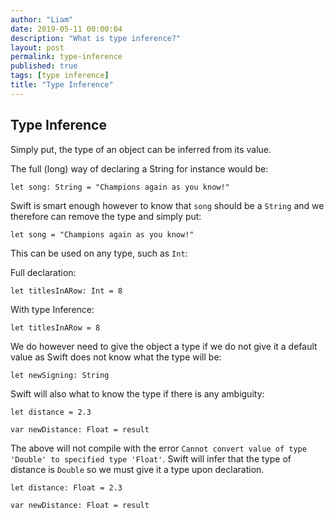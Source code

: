 ```yaml
---
author: "Liam"
date: 2019-05-11 00:00:04
description: "What is type inference?"
layout: post
permalink: type-inference
published: true
tags: [type inference]
title: "Type Inference"
---
```


## Type Inference

Simply put, the type of an object can be inferred from its value.

The full (long) way of declaring a String for instance would be:

```
let song: String = "Champions again as you know!"
```

Swift is smart enough however to know that `song` should be a `String` and we therefore can remove the type and simply put:

```
let song = "Champions again as you know!"
```

This can be used on any type, such as `Int`:

Full declaration:
```
let titlesInARow: Int = 8
```

With type Inference:

```
let titlesInARow = 8
```

We do however need to give the object a type if we do not give it a default value as Swift does not know what the type will be:
```
let newSigning: String
```

Swift will also what to know the type if there is any ambiguity:

```
let distance = 2.3

var newDistance: Float = result
```

The above will not compile with the error `Cannot convert value of type 'Double' to specified type 'Float'`. Swift will infer that the type of distance is `Double` so we must give it a type upon declaration.

```
let distance: Float = 2.3

var newDistance: Float = result
```
